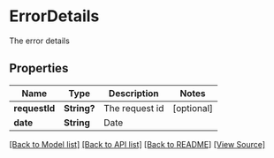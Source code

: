 ﻿# ErrorDetails
The error details

## Properties
Name | Type | Description | Notes
------------ | ------------- | ------------- | -------------
**requestId** | **String?** | The request id | [optional]
**date** | **String** | Date | 

[[Back to Model list]](../README.md#documentation-for-models) [[Back to API list]](../README.md#documentation-for-api-endpoints) [[Back to README]](../README.md) [[View Source]](../AsposePdfCloud/Models/ErrorDetails.swift)

